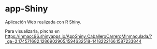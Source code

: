 # app-Shiny
Aplicación Web realizada con R Shiny. 

Para visualizarla, pincha en https://inmacc96.shinyapps.io/AppShiny_CaballeroCarreroMInmaculada/?_ga=2.174571682.1286902905.1594632518-1418222166.1587233844


